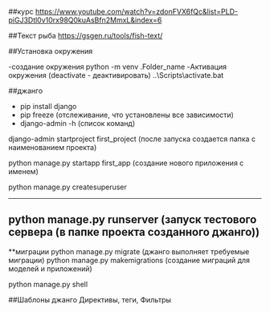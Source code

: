 ##курс
https://www.youtube.com/watch?v=zdonFVX6fQc&list=PLD-piGJ3Dtl0v10rx98Q0kuAsBfn2MmxL&index=6

##Текст рыба
https://gsgen.ru/tools/fish-text/

##Установка окружения

-создание окружения
    python -m venv .Folder_name
-Активация окружения (deactivate - деактивировать)
    ..\Scripts\activate.bat

##джанго
- pip install django
- pip freeze (отслеживание, что установлены все зависимости)
- django-admin -h (список команд)


 django-admin startproject first_project (после запуска создается папка с наименованием проекта)

 python manage.py startapp first_app (создание нового приложения с именем)
  
 python manage.py createsuperuser

-----------------
python manage.py runserver (запуск тестового сервера (в папке проекта созданного джанго))
-----------------


**миграции
 python manage.py migrate (джанго выполняет требуемые миграции)
 python manage.py makemigrations (создание миграций для моделей и приложений)


python manage.py shell

##Шаблоны джанго
Директивы, теги, Фильтры